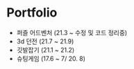 # Portfolio

- 퍼즐 어드벤처 (21.3 ~ 수정 및 코드 정리중)
- 3d 던전 (21.7 ~ 21.9)
- 깃발잡기 (21.1 ~ 21.2)
- 슈팅게임 (17.6 ~ 7/ 20. 8)
